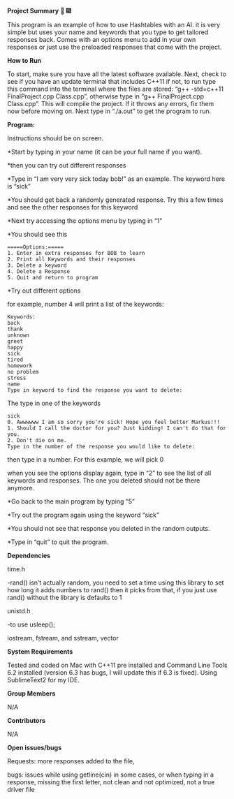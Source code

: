 **Project Summary** :tada: :fireworks:

This program is an example of how to use Hashtables with an AI. it is very simple but uses your name and keywords that you type to get tailored responses back. Comes with an options menu to add in your own responses or just use the preloaded responses that come with the project. 

**How to Run**

To start, make sure you have all the latest software available. Next, check to see if you have an update terminal that includes C++11 if not, to run type this command into the terminal where the files are stored: “g++ -std=c++11 FinalProject.cpp Class.cpp”, otherwise type in “g++ FinalProject.cpp Class.cpp”. This will compile the project. If it throws any errors, fix them now before moving on. Next type in “./a.out” to get the program to run.

**Program:**

Instructions should be on screen.

*Start by typing in your name (it can be your full name if you want).

*then you can try out different responses

*Type in “I am very very sick today bob!” as an example. The keyword here is “sick”

*You should get back a randomly generated response. Try this a few times and see the other responses for this keyword

*Next try accessing the options menu by typing in “1”

*You should see this

	=====Options:=====
	1. Enter in extra responses for BOB to learn
	2. Print all Keywords and their responses
	3. Delete a keyword
	4. Delete a Response
	5. Quit and return to program

*Try out different options

for example, number 4 will print a list of the keywords:

	Keywords:
	back
	thank
	unknown
	greet
	happy
	sick
	tired
	homework
	no problem
	stress
	name
	Type in keyword to find the response you want to delete:

The type in one of the keywords

	sick 
	0. Awwwwww I am so sorry you're sick! Hope you feel better Markus!!!
	1. Should I call the doctor for you? Just kidding! I can't do that for you.
	2. Don't die on me.
	Type in the number of the response you would like to delete:

then type in a number. For this example, we will pick 0

when you see the options display again, type in “2” to see the list of all keywords and responses. The one you deleted should not be there anymore.

*Go back to the main program by typing “5”

*Try out the program again using the keyword “sick”

*You should not see that response you deleted in the random outputs. 

*Type in “quit” to quit the program.

**Dependencies**

time.h

-rand() isn’t actually random, you need to set a time using this library to set how long it adds numbers to rand() then it picks from that, if you just use rand() without the library is defaults to 1

unistd.h 

-to use usleep();

iostream, fstream, and sstream, vector

**System Requirements**

Tested and coded on Mac with C++11 pre installed and Command Line Tools 6.2 installed (version 6.3 has bugs, I will update this if 6.3 is fixed). Using SublimeText2 for my IDE.

**Group Members**

N/A

**Contributors**

N/A

**Open issues/bugs**

Requests: more responses added to the file, 

bugs: issues while using getline(cin) in some cases, or when typing in a response, missing the first letter, not clean and not optimized, not a true driver file